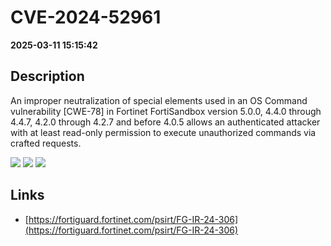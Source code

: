 # CVE-2024-52961

**2025-03-11 15:15:42**

## Description
An improper neutralization of special elements used in an OS Command vulnerability [CWE-78] in Fortinet FortiSandbox version 5.0.0, 4.4.0 through 4.4.7, 4.2.0 through 4.2.7 and before 4.0.5 allows an authenticated attacker with at least read-only permission to execute unauthorized commands via crafted requests.

![](https://img.shields.io/static/v1?label=Score&message=8.8&color=red)
![](https://img.shields.io/static/v1?label=Severity&message=HIGH&color=red)
![](https://img.shields.io/static/v1?label=CWE&message=RCE&color=green)

## Links
- [https://fortiguard.fortinet.com/psirt/FG-IR-24-306](https://fortiguard.fortinet.com/psirt/FG-IR-24-306)
